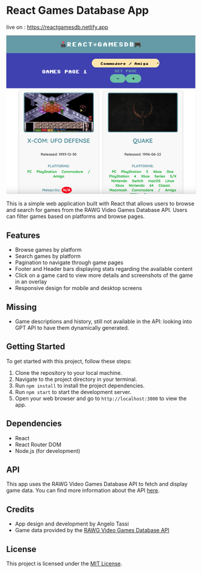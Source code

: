# React Games Database App

live on : https://reactgamesdb.netlify.app

<img src='./Screenshot.png'></img>

This is a simple web application built with React that allows users to browse and search for games from the RAWG Video Games Database API. Users can filter games based on platforms and browse pages.

## Features

- Browse games by platform
- Search games by platform
- Pagination to navigate through game pages
- Footer and Header bars displaying stats regarding the available content
- Click on a game card to view more details and screenshots of the game in an overlay
- Responsive design for mobile and desktop screens

## Missing

- Game descriptions and history, still not available in the API: looking into GPT API to have them dynamically generated.

## Getting Started

To get started with this project, follow these steps:

1. Clone the repository to your local machine.
2. Navigate to the project directory in your terminal.
3. Run `npm install` to install the project dependencies.
4. Run `npm start` to start the development server.
5. Open your web browser and go to `http://localhost:3000` to view the app.

## Dependencies

- React
- React Router DOM
- Node.js (for development)

## API

This app uses the RAWG Video Games Database API to fetch and display game data. You can find more information about the API [here](https://rawg.io/apidocs).

## Credits

- App design and development by Angelo Tassi
- Game data provided by the [RAWG Video Games Database API](https://rawg.io/apidocs)

## License

This project is licensed under the [MIT License](LICENSE).
